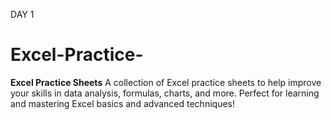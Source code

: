 DAY 1 
# Excel-Practice-
**Excel Practice Sheets**  A collection of Excel practice sheets to help improve your skills in data analysis, formulas, charts, and more. Perfect for learning and mastering Excel basics and advanced techniques!
